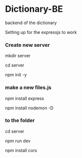 # Dictionary-BE
backend of the dictionary

Setting up for the expressjs to work
<h3>Create new server</h3>

<p>    mkdir server</p>
 <p>cd server</p>
 <p> npm init -y</p>
<h3>make a new files.js</h3>
 <p>   npm install express </p>
  <p>  npm install nodemon -D </p>
 <h3> to the folder </h3>
<p>    cd server </p>
 <p>   npm run dev </p>
<P>npm install cors</P>
